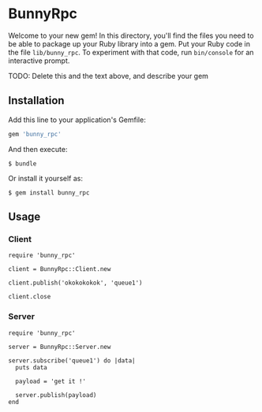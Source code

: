 # BunnyRpc

Welcome to your new gem! In this directory, you'll find the files you need to be able to package up your Ruby library into a gem. Put your Ruby code in the file `lib/bunny_rpc`. To experiment with that code, run `bin/console` for an interactive prompt.

TODO: Delete this and the text above, and describe your gem

## Installation

Add this line to your application's Gemfile:

```ruby
gem 'bunny_rpc'
```

And then execute:

    $ bundle

Or install it yourself as:

    $ gem install bunny_rpc

## Usage

### Client

```
require 'bunny_rpc'

client = BunnyRpc::Client.new

client.publish('okokokokok', 'queue1')

client.close
```

### Server

```
require 'bunny_rpc'

server = BunnyRpc::Server.new

server.subscribe('queue1') do |data|
  puts data

  payload = 'get it !'

  server.publish(payload)
end
```
